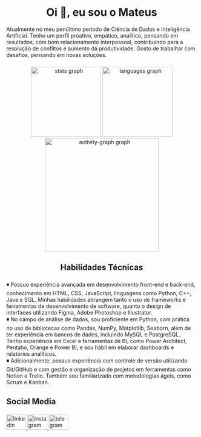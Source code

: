 <h1 align="center">Oi 👋, eu sou o Mateus</h1>

<p align="left">Atualmente no meu penúltimo período de Ciência de Dados e Inteligência Artificial. Tenho um perfil proativo, empático, analítico, pensando em resultados, com bom relacionamento interpessoal, contribuindo para a resolução de conflitos e aumento da produtividade. Gosto de trabalhar com desafios, pensando em novas soluções.</p>

###

<div align="center">
  <img src="https://github-readme-stats.vercel.app/api?username=mateuscarestiato&hide_title=false&hide_rank=false&show_icons=true&include_all_commits=true&count_private=true&disable_animations=false&theme=tokyonight&locale=en&hide_border=false&order=1" height="185" alt="stats graph"  />
  <img src="https://github-readme-stats.vercel.app/api/top-langs?username=mateuscarestiato&locale=en&hide_title=false&layout=compact&card_width=320&langs_count=5&theme=tokyonight&hide_border=false&order=2" height="185" alt="languages graph"  />
  <img src="https://github-readme-activity-graph.vercel.app/graph?username=mateuscarestiato&radius=16&theme=tokyo-night&area=true&order=5&hide_border=false&hide_title=false" height="300" alt="activity-graph graph"  />
</div>

###

<h2 align="center">Habilidades Técnicas</h2>

###

<p align="left">◾ Possuo experiência avançada em desenvolvimento front-end e back-end, conhecimento em HTML, CSS, JavaScript, linguagens como Python, C++, Java e SQL. Minhas habilidades abrangem tanto o uso de frameworks e ferramentas de desenvolvimento de software, quanto o design de interfaces utilizando Figma, Adobe Photoshop e Illustrator.
<br>◾ No campo de análise de dados, sou proficiente em Python, com prática no uso de bibliotecas como Pandas, NumPy, Matplotlib, Seaborn, além de ter experiência em bancos de dados, incluindo MySQL e PostgreSQL. Tenho experiência em Excel e ferramentas de BI, como Power Architect, Pentaho, Orange e Power BI, e sou hábil em elaborar dashboards e relatórios analíticos.
<br>◾ Adicionalmente, possuo experiência com controle de versão utilizando Git/GitHub e com gestão e organização de projetos em ferramentas como Notion e Trello. Também sou familiarizado com metodologias ágeis, como Scrum e Kanban.</p>

###

<h2 align="left">Social Media</h2>

###

<div align="left">
  <a href="https://www.linkedin.com/in/mateuscarestiato/" target="_blank">
    <img src="https://raw.githubusercontent.com/maurodesouza/profile-readme-generator/master/src/assets/icons/social/linkedin/default.svg" width="52" height="40" alt="linkedin logo"  />
  </a>
  <a href="https://www.instagram.com/mateuscarestiato/" target="_blank">
    <img src="https://raw.githubusercontent.com/maurodesouza/profile-readme-generator/master/src/assets/icons/social/instagram/default.svg" width="52" height="40" alt="instagram logo"  />
  </a>
  <a href="https://t.me/mateuscarestiato" target="_blank">
    <img src="https://raw.githubusercontent.com/maurodesouza/profile-readme-generator/master/src/assets/icons/social/telegram/default.svg" width="52" height="40" alt="telegram logo"  />
  </a>
</div>

###
